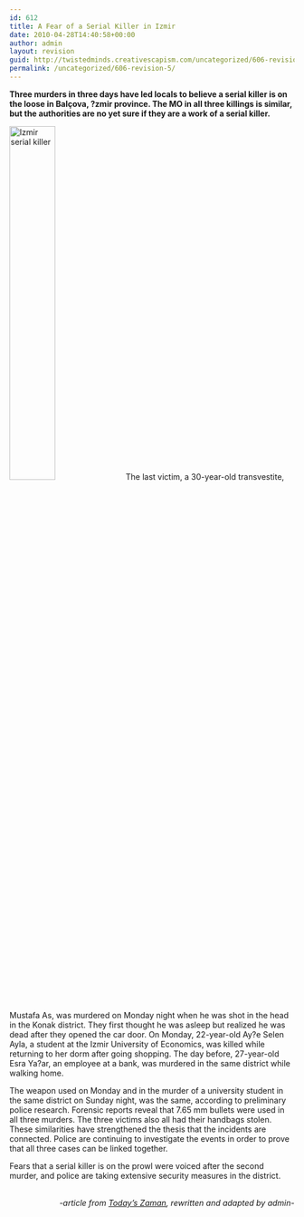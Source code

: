 ```yaml
---
id: 612
title: A Fear of a Serial Killer in Izmir
date: 2010-04-28T14:40:58+00:00
author: admin
layout: revision
guid: http://twistedminds.creativescapism.com/uncategorized/606-revision-5/
permalink: /uncategorized/606-revision-5/
---
```

<p class="dropcap-first">
  <strong>Three murders in three days have led locals to believe a serial killer is on the loose in Balçova, ?zmir province. The MO in all three killings is similar, but the authorities are no yet sure if they are a work of a serial killer.</strong>
</p>

<img class="left" title="A computer generated image of the alleged serial killer" src="img/post/IzmirSerialKiller.jpg" alt="Izmir serial killer" width="40%" /> The last victim, a 30-year-old transvestite, Mustafa As, was murdered on Monday night when he was shot in the head in the Konak district. They first thought he was asleep but realized he was dead after they opened the car door. On Monday, 22-year-old Ay?e Selen Ayla, a student at the Izmir University of Economics, was killed while returning to her dorm after going shopping. The day before, 27-year-old Esra Ya?ar, an employee at a bank, was murdered in the same district while walking home.

The weapon used on Monday and in the murder of a university student in the same district on Sunday night, was the same, according to preliminary police research. Forensic reports reveal that 7.65 mm bullets were used in all three murders. The three victims also all had their handbags stolen. These similarities have strengthened the thesis that the incidents are connected. Police are continuing to investigate the events in order to prove that all three cases can be linked together.

<p style="text-align: left;">
  Fears that a serial killer is on the prowl were voiced after the second murder, and police are taking extensive security measures in the district.<br /> <em></em>
</p>

<p style="text-align: right;">
  <em><br /> -article from <a title="Today's Zaman" href="http://www.todayszaman.com">Today&#8217;s Zaman</a>, rewritten and adapted by admin-</em>
</p>